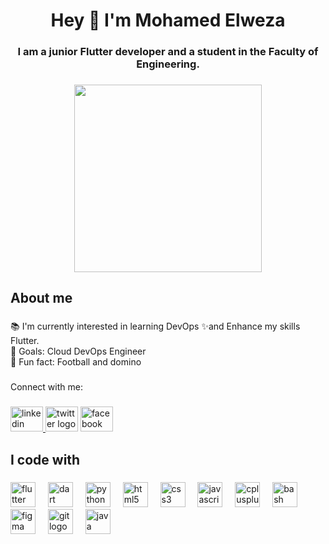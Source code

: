 <h1 align="center">Hey 👋 I'm Mohamed Elweza</h1>

###

<h3 align="center">I am a junior Flutter developer and a student in the Faculty of Engineering.</h3>

###

<div align="center">
  <img height="300" src="https://blogger.googleusercontent.com/img/b/R29vZ2xl/AVvXsEgz-6FOkL8GSTObPyVlnNTvfG4-VcKmHolPklUcHfqFMACuxmfYqX1mqTIeUZQdS3EYscsWxKdx4GlnDM5te5AH_r1tUPiOuPNhS8ZUvoMRP3XObfLer2-mBh0xvKz5jSyUlxgSeLuwyjw/s1600/Graphic+Designer+L1nux3rr0r.png"  />
</div>

###

<h2 align="left">About me</h2>

###

<p align="left">📚 I'm currently interested in learning DevOps ✨and Enhance my skills Flutter. <br>🎯 Goals: Cloud DevOps Engineer<br>🎲 Fun fact: Football and domino</p>

###

<p align="left">Connect with me:</p>

###

<div align="left">
  <a href="https://www.linkedin.com/in/mohamed-elweza/" target="_blank">
    <img src="https://raw.githubusercontent.com/maurodesouza/profile-readme-generator/master/src/assets/icons/social/linkedin/default.svg" width="52" height="40" alt="linkedin logo"  />
  </a>
  <img src="https://raw.githubusercontent.com/maurodesouza/profile-readme-generator/master/src/assets/icons/social/twitter/default.svg" width="52" height="40" alt="twitter logo"  />
  <a href="https://www.facebook.com/profile.php?id=100010188156758" target="_blank">
    <img src="https://raw.githubusercontent.com/maurodesouza/profile-readme-generator/master/src/assets/icons/social/facebook/default.svg" width="52" height="40" alt="facebook logo"  />
  </a>
</div>

###

<h2 align="left">I code with</h2>

###

<div align="left">
  <img src="https://cdn.jsdelivr.net/gh/devicons/devicon/icons/flutter/flutter-original.svg" height="40" alt="flutter logo"  />
  <img width="12" />
  <img src="https://cdn.jsdelivr.net/gh/devicons/devicon/icons/dart/dart-original.svg" height="40" alt="dart logo"  />
  <img width="12" />
  <img src="https://cdn.jsdelivr.net/gh/devicons/devicon/icons/python/python-original.svg" height="40" alt="python logo"  />
  <img width="12" />
  <img src="https://cdn.jsdelivr.net/gh/devicons/devicon/icons/html5/html5-original.svg" height="40" alt="html5 logo"  />
  <img width="12" />
  <img src="https://cdn.jsdelivr.net/gh/devicons/devicon/icons/css3/css3-original.svg" height="40" alt="css3 logo"  />
  <img width="12" />
  <img src="https://cdn.jsdelivr.net/gh/devicons/devicon/icons/javascript/javascript-original.svg" height="40" alt="javascript logo"  />
  <img width="12" />
  <img src="https://cdn.jsdelivr.net/gh/devicons/devicon/icons/cplusplus/cplusplus-original.svg" height="40" alt="cplusplus logo"  />
  <img width="12" />
  <img src="https://cdn.jsdelivr.net/gh/devicons/devicon/icons/bash/bash-original.svg" height="40" alt="bash logo"  />
  <img width="12" />
  <img src="https://cdn.jsdelivr.net/gh/devicons/devicon/icons/figma/figma-original.svg" height="40" alt="figma logo"  />
  <img width="12" />
  <img src="https://cdn.jsdelivr.net/gh/devicons/devicon/icons/git/git-original.svg" height="40" alt="git logo"  />
  <img width="12" />
  <img src="https://cdn.jsdelivr.net/gh/devicons/devicon/icons/java/java-original.svg" height="40" alt="java logo"  />
</div>

###
